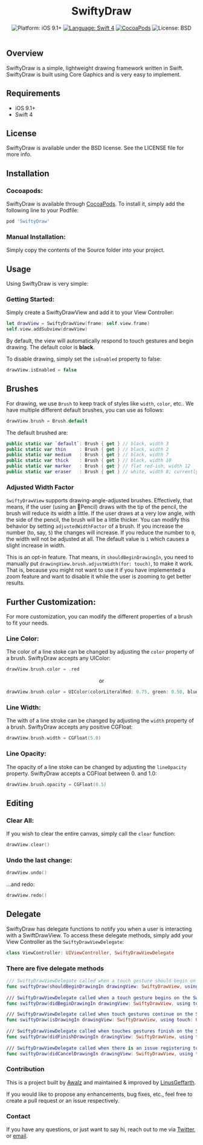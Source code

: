 <h1 align="center">SwiftyDraw</h1>

<p align="center">
    <img src="https://img.shields.io/badge/platform-iOS%209%2B-blue.svg?style=flat" alt="Platform: iOS 9.1+"/>
    <a href="https://developer.apple.com/swift"><img src="https://img.shields.io/badge/language-swift%204-4BC51D.svg?style=flat" alt="Language: Swift 4" /></a>
    <a href="https://cocoapods.org/pods/SwiftyDraw"><img src="https://img.shields.io/cocoapods/v/SwiftyDraw.svg?style=flat" alt="CocoaPods" /></a>
    <img src="http://img.shields.io/badge/license-BSD-lightgrey.svg?style=flat" alt="License: BSD" /> <br><br>
</p>


## Overview

SwiftyDraw is a simple, lightweight drawing framework written in Swift. SwiftyDraw is built using Core Gaphics and is very easy to implement.

## Requirements
* iOS 9.1+
* Swift 4

## License

SwiftyDraw is available under the BSD license. See the LICENSE file for more info.

## Installation

### Cocoapods:

SwiftyDraw is available through [CocoaPods](http://cocoapods.org). To install
it, simply add the following line to your Podfile:

```ruby
pod 'SwiftyDraw'
```

### Manual Installation:

Simply copy the contents of the Source folder into your project.

## Usage

Using SwiftyDraw is very simple:

### Getting Started:

Simply create a SwiftyDrawView and add it to your View Controller:

```swift
let drawView = SwiftyDrawView(frame: self.view.frame)
self.view.addSubview(drawView)
```
    
By default, the view will automatically respond to touch gestures and begin drawing. The default color is **black**.

To disable drawing, simply set the `isEnabled` property to false:

```swift
drawView.isEnabled = false
```

## Brushes

For drawing, we use `Brush` to keep track of styles like `width`, `color`, etc.. We have multiple different default brushes, you can use as follows:

```swift
drawView.brush = Brush.default
```

The default brushed are:

```swift
public static var `default`: Brush { get } // black, width 3
public static var thin     : Brush { get } // black, width 2
public static var medium   : Brush { get } // black, width 7
public static var thick    : Brush { get } // black, width 10
public static var marker   : Brush { get } // flat red-ish, width 12
public static var eraser   : Brush { get } // white, width 8; currently this fakes an eraser by using the canvas' background color to draw
```

### Adjusted Width Factor

`SwiftyDrawView` supports drawing-angle-adjusted brushes. Effectively, that means, if the user (using an Pencil) draws with the tip of the pencil, the brush will reduce its width a little. If the user draws at a very low angle, with the side of the pencil, the brush will be a little thicker.
You can modify this behavior by setting `adjustedWidthFactor` of a brush. If you increase the number (to, say, `5`) the changes will increase. If you reduce the number to `0`, the width will not be adjusted at all.
The default value is `1` which causes a slight increase in width.

This is an opt-in feature. That means, in `shouldBeginDrawingIn`, you need to manually put `drawingView.brush.adjustWidth(for: touch)`, to make it work.
That is, because you might not want to use it if you have implemented a zoom feature and want to disable it while the user is zooming to get better results.

## Further Customization:

For more customization, you can modify the different properties of a brush to fit your needs.

### Line Color:

The color of a line stoke can be changed by adjusting the `color` property of a brush. SwiftyDraw accepts any UIColor:

```swift
drawView.brush.color = .red
```
    
<p align="center">
  or
</p>

```swift
drawView.brush.color = UIColor(colorLiteralRed: 0.75, green: 0.50, blue: 0.88, alpha: 1.0)
```    
### Line Width:

The with of a line stroke can be changed by adjusting the `width` property of a brush. SwiftyDraw accepts any positive CGFloat:

```swift
drawView.brush.width = CGFloat(5.0)
```

### Line Opacity:

The opacity of a line stoke can be changed by adjusting the `lineOpacity` property. SwiftyDraw accepts a CGFloat between 0. and 1.0:

```swift
drawView.brush.opacity = CGFloat(0.5)
```
    
## Editing

### Clear All:

If you wish to clear the entire canvas, simply call the `clear` function:

```swift
drawView.clear()
``` 

### Undo the last change:

```swift
drawView.undo()
``` 

...and redo:

```swift
drawView.redo()
``` 
    
## Delegate

SwiftyDraw has delegate functions to notify you when a user is interacting with a SwiftDrawView. To access these delegate methods, simply add your View Controller as the `SwiftyDrawViewDelegate`:

```swift
class ViewController: UIViewController, SwiftyDrawViewDelegate
```

### There are five delegate methods

```swift
/// SwiftyDrawViewDelegate called when a touch gesture should begin on the SwiftyDrawView using given touch type
func swiftyDraw(shouldBeginDrawingIn drawingView: SwiftyDrawView, using touch: UITouch) -> Bool
    
/// SwiftyDrawViewDelegate called when a touch gesture begins on the SwiftyDrawView.
func swiftyDraw(didBeginDrawingIn drawingView: SwiftyDrawView, using touch: UITouch)

/// SwiftyDrawViewDelegate called when touch gestures continue on the SwiftyDrawView.
func swiftyDraw(isDrawingIn drawingView: SwiftyDrawView, using touch: UITouch)
    
/// SwiftyDrawViewDelegate called when touches gestures finish on the SwiftyDrawView.
func swiftyDraw(didFinishDrawingIn drawingView: SwiftyDrawView, using touch: UITouch)
    
/// SwiftyDrawViewDelegate called when there is an issue registering touch gestures on the  SwiftyDrawView.
func swiftyDraw(didCancelDrawingIn drawingView: SwiftyDrawView, using touch: UITouch)
```
 
### Contribution

This is a project built by [Awalz](https://github.com/Awalz) and maintained & improved by [LinusGeffarth](https://github.com/LinusGeffarth).

If you would like to propose any enhancements, bug fixes, etc., feel free to create a pull request or an issue respectively.

### Contact

If you have any questions, or just want to say hi, reach out to me via [Twitter](https://twitter.com/linusgeffarth), or [email](mailto:linus@geffarth.com).
